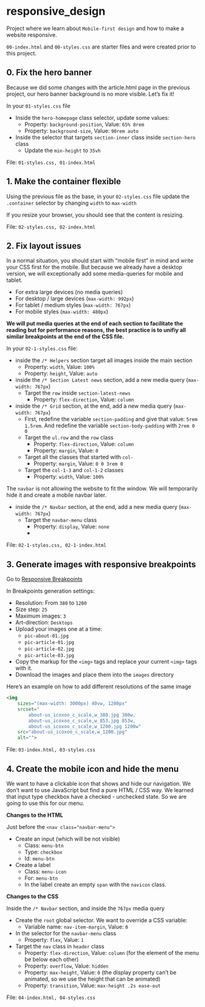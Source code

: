 # responsive_design
Project where we learn about `Mobile-first design` and how to make a website responsive.

`00-index.html` and `00-styles.css` are starter files and were created prior to this project.

## 0. Fix the hero banner
Because we did some changes with the article.html page in the previous project, our hero banner background is no more visible. Let’s fix it!

In your `01-styles.css` file
- Inside the `hero-homepage` class selector, update some values:
    - Property: `background-position`, Value: `65% 8rem`
    - Property: `background-size`, Value: `90rem auto`
- Inside the selector that targets `section-inner` class inside `section-hero` class
    - Update the `min-height` to `35vh`

File: `01-styles.css, 01-index.html`

## 1. Make the container flexible
Using the previous file as the base, in your `02-styles.css` file update the `.container` selector by changing `width` to `max-width`

If you resize your browser, you should see that the content is resizing.

File: `02-styles.css, 02-index.html`

## 2. Fix layout issues
In a normal situation, you should start with “mobile first” in mind and write your CSS first for the mobile. But because we already have a desktop version, we will exceptionally add some media-queries for mobile and tablet.
- For extra large devices (no media queries)
- For desktop / large devices (`max-width: 992px`)
- For tablet / medium styles (`max-width: 767px`)
- For mobile styles (`max-width: 480px`)

**We will put media queries at the end of each section to facilitate the reading but for performance reasons, the best practice is to unifiy all similar breakpoints at the end of the CSS file.**

In your `02-1-styles.css` file:
- inside the `/* Helpers` section target all images inside the main section
    - Property: `width`, Value: `100%`
    - Property: `height`, Value: `auto`
- inside the `/* Section Latest news` section, add a new media query (`max-width: 767px`)
    - Target the `row` inside `section-latest-news`
        - Property: `flex-direction`, Value: `column`
- inside the `/* Grid` section, at the end, add a new media query (`max-width: 767px`)
    - First, redefine the variable `section-padding` and give that value: `5rem 1.5rem`. And redefine the variable `section-body-padding` with `2rem 0 0`
    - Target the `ul.row` and the `row` class
        - Property: `flex-direction`, Value: `column`
        - Property: `margin`, Value: `0`
    - Target all the classes that started with `col-`
        - Property: `margin`, Value: `0 0 3rem 0`
    - Target the `col-1-3` and `col-1-2` classes
        - Property: `width`, Value: `100%`

The `navbar` is not allowing the website to fit the window. We will temporarily hide it and create a mobile navbar later.
- inside the `/* Navbar` section, at the end, add a new media query (`max-width: 767px`)
    - Target the `navbar-menu` class
        - Property: `display`, Value: `none`
        - 
File: `02-1-styles.css, 02-1-index.html`

## 3. Generate images with responsive breakpoints
Go to [Responsive Breakpoints](https://www.responsivebreakpoints.com/ "Responsive Breakpoints")

In Breakpoints generation settings:
- Resolution: From `380` to `1200`
- Size step: `25`
- Maximum images: `3`
- Art-direction: `Desktops`
- Upload your images one at a time:
    - `pic-about-01.jpg`
    - `pic-article-01.jpg`
    - `pic-article-02.jpg`
    - `pic-article-03.jpg`
- Copy the markup for the `<img>` tags and replace your current `<img>` tags with it.
- Download the images and place them into the `images` directory

Here’s an example on how to add different resolutions of the same image
```html
<img
    sizes="(max-width: 3000px) 40vw, 1200px"
    srcset="
        about-us_icoxoo_c_scale,w_380.jpg 380w,
        about-us_icoxoo_c_scale,w_853.jpg 853w,
        about-us_icoxoo_c_scale,w_1200.jpg 1200w"
    src="about-us_icoxoo_c_scale,w_1200.jpg"
    alt="">
```
File: `03-index.html, 03-styles.css`

## 4. Create the mobile icon and hide the menu
We want to have a clickable icon that shows and hide our navigation. We don’t want to use JavaScript but find a pure HTML / CSS way. We learned that input type checkbox have a checked - unchecked state. So we are going to use this for our menu.

**Changes to the HTML**

Just before the `<nav class="navbar-menu">`
- Create an input (which will be not visible)
    - Class: `menu-btn`
    - Type: `checkbox`
    - Id: `menu-btn`
- Create a label
    - Class: `menu-icon`
    - For: `menu-btn`
    - In the label create an empty `span` with the `navicon` class.

**Changes to the CSS**

Inside the `/* Navbar` section, and inside the `767px` media query
- Create the `root` global selector. We want to override a CSS variable:
    - Variable name: `nav-item-margin`, Value: `0`
- In the selector for the `navbar-menu` class
    - Property: `flex`, Value: `1`
- Target the `nav` class in `header` class
    - Property: `flex-direction`, Value: `column` (for the element of the menu be below each other)
    - Property: `overflow`, Value: `hidden`
    - Property: `max-height`, Value: `0` (the display property can’t be animated, so we use the height that can be animated)
    - Property: `transition`, Value: `max-height .2s ease-out`

File: `04-index.html, 04-styles.css`
